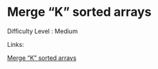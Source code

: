 # Merge “K” sorted arrays

Difficulty Level : Medium

Links:

[Merge “K” sorted arrays](https://www.geeksforgeeks.org/problems/merge-k-sorted-arrays/1)